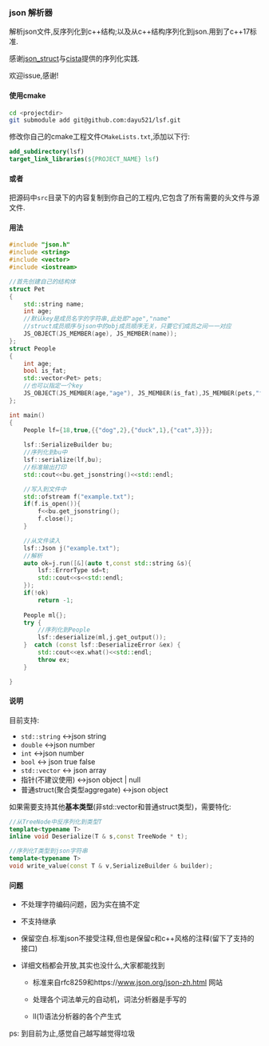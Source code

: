 ### json 解析器

解析json文件,反序列化到c++结构;以及从c++结构序列化到json.用到了c++17标准.

感谢[json_struct](https://github.com/jorgen/json_struct)与[cista](https://github.com/felixguendling/cista)提供的序列化实践.

欢迎issue,感谢!

#### 使用cmake

```bash
cd <projectdir>
git submodule add git@github.com:dayu521/lsf.git
```

修改你自己的cmake工程文件`CMakeLists.txt`,添加以下行:

```cmake
add_subdirectory(lsf)
target_link_libraries(${PROJECT_NAME} lsf)
```

#### 或者

把源码中`src`目录下的内容复制到你自己的工程内,它包含了所有需要的头文件与源文件.

#### 用法 ####

```cpp
#include "json.h"
#include <string>
#include <vector>
#include <iostream>

//首先创建自己的结构体
struct Pet
{
    std::string name;
    int age;
    //默认key是成员名字的字符串,此处即"age","name"
    //struct成员顺序与json中的obj成员顺序无关，只要它们成员之间一一对应
    JS_OBJECT(JS_MEMBER(age), JS_MEMBER(name));
};
struct People
{
    int age;
    bool is_fat;
    std::vector<Pet> pets;
    //也可以指定一个key
    JS_OBJECT(JS_MEMBER(age,"age"), JS_MEMBER(is_fat),JS_MEMBER(pets,"friends"));
};

int main()
{
    People lf={18,true,{{"dog",2},{"duck",1},{"cat",3}}};
    
    lsf::SerializeBuilder bu;
    //序列化到bu中
    lsf::serialize(lf,bu);
	//标准输出打印
    std::cout<<bu.get_jsonstring()<<std::endl;

    //写入到文件中
    std::ofstream f("example.txt");
    if(f.is_open()){
        f<<bu.get_jsonstring();
        f.close();
    }

    //从文件读入
    lsf::Json j("example.txt");
    //解析
    auto ok=j.run([&](auto t,const std::string &s){
        lsf::ErrorType sd=t;
        std::cout<<s<<std::endl;
    });
    if(!ok)
        return -1;
    
    People ml{};
    try {
        //序列化到People
        lsf::deserialize(ml,j.get_output());
    }  catch (const lsf::DeserializeError &ex) {
        std::cout<<ex.what()<<std::endl;
        throw ex;
    }

}
```

#### 说明 ####

目前支持:

* `std::string`   <->json string
* `double`  <->json number
* `int`  <->json number
* `bool`   <-> json true false
* `std::vector`  <-> json array
* 指针(不建议使用) <->json object | null
* 普通struct(聚合类型aggregate)  <->json object

如果需要支持其他**基本类型**(非std::vector和普通struct类型)，需要特化:

```cpp
//从TreeNode中反序列化到类型T
template<typename T>
inline void Deserialize(T & s,const TreeNode * t);

//序列化T类型到json字符串
template<typename T>
void write_value(const T & v,SerializeBuilder & builder);
```

#### 问题 ####

- 不处理字符编码问题，因为实在搞不定
- 不支持继承
- 保留空白.标准json不接受注释,但也是保留c和c++风格的注释(留下了支持的接口)
- 详细文档都会开放,其实也没什么,大家都能找到

    - 标准来自rfc8259和https://www.json.org/json-zh.html 网站

    - 处理各个词法单元的自动机，词法分析器是手写的
    
    - ll(1)语法分析器的各个产生式

ps: 到目前为止,感觉自己越写越觉得垃圾
